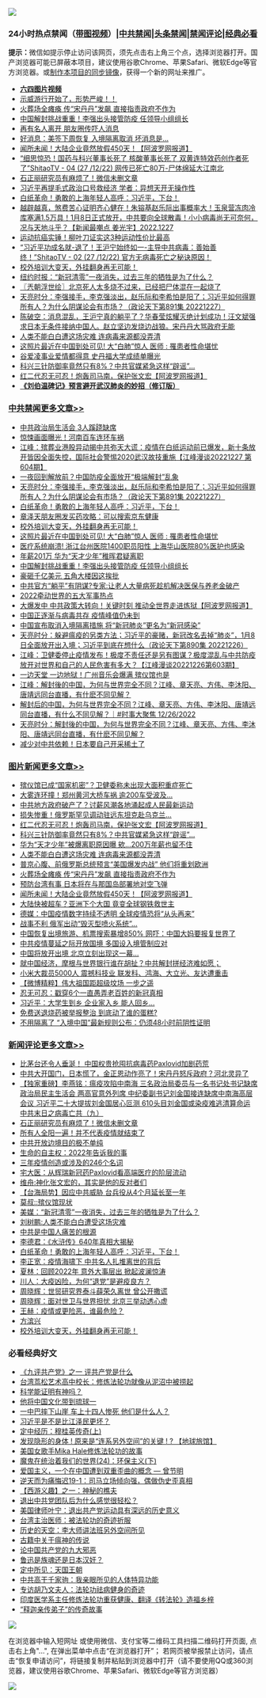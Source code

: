 ![](https://raw.githubusercontent.com/jsvpn/jsproxy/dev/64photo/fqnews-qr.jpg)

<div id="tt">
<h3>24小时热点禁闻（<a href="https://aaa.v2dns.tk/?QAjUl=BgRp5UNKRn&T5Vk=fPVH&Q59Ab=WxGE" target="_blank">带图视频</a>）|<a href="#%E4%B8%AD%E5%85%B1%E7%A6%81%E9%97%BB%E6%9B%B4%E5%A4%9A%E6%96%87%E7%AB%A0">中共禁闻</a>|<a href="#%E5%9B%BE%E7%89%87%E6%96%B0%E9%97%BB%E6%9B%B4%E5%A4%9A%E6%96%87%E7%AB%A0">头条禁闻</a>|<a href="#%E6%96%B0%E9%97%BB%E8%AF%84%E8%AE%BA%E6%9B%B4%E5%A4%9A%E6%96%87%E7%AB%A0">禁闻评论|<a href="#%E5%BF%85%E7%9C%8B%E7%BB%8F%E5%85%B8%E5%A5%BD%E6%96%87">经典必看</a></h3>
<div><b>提示：</b>微信如提示停止访问该网页，须先点击右上角三个点，选择浏览器打开。国产浏览器可能已屏蔽本项目，建议使用谷歌Chrome、苹果Safari、微软Edge等官方浏览器。或<a href="%E5%88%B6%E4%BD%9Cgit%E7%A6%81%E9%97%BB%E9%95%9C%E5%83%8F.md">制作本项目的同步镜像</a>，获得一个新的网址来推广。</div>
<ul>
<li><b><a href="http://d2.v2rss.gq/64.mp4" target="_blank">六四图片视频</a></b></li>
<li><a href="/sohnews/20221228/1828895.md">示威游行开始了，形势严峻！！</a></li>
<li><a href="/topimagenews/20221228/1828940.md">火葬场全瘫痪 传“宋丹丹”发飙 直接指责政府不作为</a></li>
<li><a href="/cbnews/20221227/1828827.md">中国解封挑战重重！李强出头接管防疫 任领导小组组长</a></li>
<li><a href="/baitai/20221227/1828800.md">再有名人离开 朋友圈传吓人消息</a></li>
<li><a href="/cnnews/20221228/1828926.md">好消息：美签下周恢复 入境隔离取消 坏消息是…</a></li>
<li><a href="/topimagenews/20221227/1828846.md">闻所未闻！大陆企业竟然放假450天！【阿波罗网报道】</a></li>
<li><a href="/sohnews/20221228/1829078.md">“细思惊恐！国药与科兴董事长死了 核酸董事长死了 双黄连特效药创作者死了”ShitaoTV - 04 (27 /12/22) 网传已死亡80万-尸体绵延大江南北</a></li>
<li><a href="/comments/20221228/1829068.md">石正丽研究员有麻烦了！微信未删文章</a></li>
<li><a href="/headline/20221228/1828903.md">习近平再提毛式政治口号救经济 学者：异想天开无操作性</a></li>
<li><a href="/comments/20221228/1828963.md">白纸革命！勇敢的上海年轻人高呼：习近平，下台！</a></li>
<li><a href="/sohnews/20221228/1828959.md">越辟越真，煞费苦心证明齐心健在！朱镕基赵乐际出事概率大！玉泉营冻肉冷库塞满1.5万具！1月8日正式放开，中共要向全球散毒！小小病毒尚无可奈何，况与天地斗乎？【新闻最嘲点 姜光宇】2022.1227</a></li>
<li><a href="/baitai/20221227/1828786.md">运动抗癌实锤！柳叶刀证实这3种运动性价比最高</a></li>
<li><a href="/sohnews/20221228/1828882.md">“习近平功成名就-退了！王沪宁始终如一-主导中共病毒：善始善终！”ShitaoTV - 02 (27 /12/22) 官方无病毒死亡之秘诀原因！</a></li>
<li><a href="/comments/20221228/1828916.md">校外培训大变天，外挂翻身再无可能！</a></li>
<li><a href="/baitai/20221228/1828914.md">纽约时报：“新冠清零”一夜消失，过去三年的牺牲是为了什么？</a></li>
<li><a href="/ssgc/20221228/1829089.md">〖兲朝浮世绘〗北京死人太多烧不过来，已经把尸体混在一起烧了</a></li>
<li><a href="/cbnews/20221228/1829063.md">天亮时分：李强接手，李克强淡出，赵乐际和李希怕是阳了；习近平如何得罪所有人？为什么阴谋论会有市场？（政论天下第891集 20221227）</a></li>
<li><a href="/sohnews/20221228/1829007.md">陈破空：消息混乱，王沪宁真的躺平了？华春莹炫耀灭绝计划成功！汪文斌强求日本无条件接纳中国人。赵立坚边发烧边战狼。宋丹丹大骂政府无能</a></li>
<li><a href="/topimagenews/20221228/1829001.md">人类不能白白遭这场灾难 连病毒来源都没弄清</a></li>
<li><a href="/cbnews/20221228/1828894.md">这照片最近在中国到处可见! 大“白肺”惊人 医师 : 罹患者性命堪忧</a></li>
<li><a href="/cnnews/20221228/1828889.md">谷爱凌事业爱情都得意 史丹福大学成绩单曝光</a></li>
<li><a href="/topimagenews/20221228/1829108.md">科兴三针防御率竟然只有8%？中共官媒紧急这样“辟谣”…</a></li>
<li><a href="/topimagenews/20221228/1829123.md">红二代忍无可忍！炮轰司马南，保护张文宏【阿波罗网报道】</a></li>
<li><b><a href="/comments/20200207/1272816.md" target="_blank">《刘伯温碑记》预言避开武汉肺炎的妙招（修订版）</a></b></li>
</ul>
</div>

<div class="catlist">
<h3><a href="/cbnews/" target="_blank">中共禁闻</a><span><a href="/cbnews/" target="_blank" rel="nofollow">更多文章>></a></span></h3>
<ul>
<li><a href="/cbnews/20221228/1829170.md" target="_blank">中共政治局生活会 3人蹊跷缺席</a></li>
<li><a href="/cbnews/20221228/1829129.md" target="_blank">惊悚画面曝光！河南百车连环车祸</a></li>
<li><a href="/cbnews/20221228/1829106.md" target="_blank">江峰：殡葬业港股异动揭中共弥天大谎：疫情在白纸运动前已爆发，新十条放开皆因全面失控，国际社会警惕2020武汉故技重施【江峰漫谈20221227 第604期】</a></li>
<li><a href="/cbnews/20221228/1829079.md" target="_blank">一夜回到解放前？中国防疫全面放开“极端解封”乱象</a></li>
<li><a href="/cbnews/20221228/1829063.md" target="_blank">天亮时分：李强接手，李克强淡出，赵乐际和李希怕是阳了；习近平如何得罪所有人？为什么阴谋论会有市场？（政论天下第891集 20221227）</a></li>
<li><a href="/comments/20221228/1828963.md" target="_blank">白纸革命！勇敢的上海年轻人高呼：习近平，下台！</a></li>
<li><a href="/cbnews/20221228/1828923.md" target="_blank">章泽天朋友圈发买药攻略：可以搜索京东健康</a></li>
<li><a href="/comments/20221228/1828916.md" target="_blank">校外培训大变天，外挂翻身再无可能！</a></li>
<li><a href="/cbnews/20221228/1828894.md" target="_blank">这照片最近在中国到处可见! 大“白肺”惊人 医师 : 罹患者性命堪忧</a></li>
<li><a href="/cbnews/20221228/1828893.md" target="_blank">医疗系统崩溃! 浙江台州医院1400职员阳性 上海华山医院80%医护也感染</a></li>
<li><a href="/cbnews/20221227/1828836.md" target="_blank">年薪201万 华为“天才少年”稚晖君疑离职</a></li>
<li><a href="/cbnews/20221227/1828827.md" target="_blank">中国解封挑战重重！李强出头接管防疫 任领导小组组长</a></li>
<li><a href="/cbnews/20221227/1828742.md" target="_blank">豪砸千亿美元 五角大楼因这挨批</a></li>
<li><a href="/cbnews/20221227/1828741.md" target="_blank">中共官方“躺平”有阴谋?专家:让老人大量病死趁机解决医保与养老金破产</a></li>
<li><a href="/cbnews/20221227/1828690.md" target="_blank">2022牵动世界的五大军事热点</a></li>
<li><a href="/cbnews/20221227/1828663.md" target="_blank">大爆发中 中共政策大转向！关键时刻 推动全世界走进炼狱【阿波罗网报道】</a></li>
<li><a href="/cbnews/20221227/1828656.md" target="_blank">中国正逐渐与病毒共存 疫情峰值仍未到</a></li>
<li><a href="/cbnews/20221227/1828654.md" target="_blank">中国宣布取消入境隔离措施 将“新冠肺炎”更名为“新冠感染”</a></li>
<li><a href="/cbnews/20221227/1828629.md" target="_blank">天亮时分：躲避瘟疫的另类方法；习近平的豪赌，新冠改名去掉“肺炎”，1月8日全面放开出入境；习近平到底在想什么（政论天下第890集 20221226）</a></li>
<li><a href="/cbnews/20221227/1828619.md" target="_blank">江峰：卫健委停止疫情发布！极度不责任还是另有图谋？极度混乱与中共防疫放开对世界和自己的人民危害有多大？【江峰漫谈20221226第603期】</a></li>
<li><a href="/cbnews/20221227/1828593.md" target="_blank">一边天堂 一边地狱！广州音乐会爆满 殡仪馆也是</a></li>
<li><a href="/cbnews/20221227/1828547.md" target="_blank">江峰：解封後的中国，为何与世界完全不同？江峰、章天亮、方伟、李沐阳、唐靖远同台直播，有什麽不同见解？</a></li>
<li><a href="/comments/20221227/1828524.md" target="_blank">解封后的中国，为何与世界完全不同？江峰、章天亮、方伟、李沐阳、唐靖远同台直播，有什么不同见解？｜#时事大聚焦 12/26/2022</a></li>
<li><a href="/cbnews/20221227/1828521.md" target="_blank">天亮时分：解封後的中国，为何与世界完全不同？江峰、章天亮、方伟、李沐阳、唐靖远同台直播，有什麽不同见解？</a></li>
<li><a href="/cbnews/20221227/1828473.md" target="_blank">减少对中共依赖！日本要自己开采稀土了</a></li>

</ul>
</div>
<div class="catlist">
<h3><a href="/topimagenews/" target="_blank">图片新闻</a><span><a href="/topimagenews/" target="_blank" rel="nofollow">更多文章>></a></span></h3>
<ul>
<li><a href="/topimagenews/20221228/1829169.md" target="_blank">殡仪馆已成“国家机密”？卫健委称未出现大面积重症死亡</a></li>
<li><a href="/topimagenews/20221228/1829165.md" target="_blank">大雾连环撞！郑州黄河大桥车祸 逾200车受波及…</a></li>
<li><a href="/topimagenews/20221228/1829159.md" target="_blank">中共地方政府破产了？讨薪风潮各地涌起成人民最新运动</a></li>
<li><a href="/topimagenews/20221228/1829143.md" target="_blank">损失惨重！俄罗斯罕见调动驻远东坦克赴乌克兰…</a></li>
<li><a href="/topimagenews/20221228/1829123.md" target="_blank">红二代忍无可忍！炮轰司马南，保护张文宏【阿波罗网报道】</a></li>
<li><a href="/topimagenews/20221228/1829108.md" target="_blank">科兴三针防御率竟然只有8%？中共官媒紧急这样“辟谣”…</a></li>
<li><a href="/topimagenews/20221228/1829093.md" target="_blank">华为“天才少年”被爆离职原因曝 欸…200万年薪也留不住</a></li>
<li><a href="/topimagenews/20221228/1829001.md" target="_blank">人类不能白白遭这场灾难 连病毒来源都没弄清</a></li>
<li><a href="/topimagenews/20221228/1828978.md" target="_blank">普京心腹、前俄罗斯总统预言“美国爆发内战” 他们将重划欧洲</a></li>
<li><a href="/topimagenews/20221228/1828940.md" target="_blank">火葬场全瘫痪 传“宋丹丹”发飙 直接指责政府不作为</a></li>
<li><a href="/topimagenews/20221228/1828918.md" target="_blank">预防台湾有事 日本将在与那国岛部署地对空飞弹</a></li>
<li><a href="/topimagenews/20221227/1828846.md" target="_blank">闻所未闻！大陆企业竟然放假450天！【阿波罗网报道】</a></li>
<li><a href="/topimagenews/20221227/1828826.md" target="_blank">大陆快被超车？亚洲下个大国 竟变全球钢铁救世主</a></li>
<li><a href="/topimagenews/20221227/1828825.md" target="_blank">德媒：中国疫情数字持续不透明 全球疫情恐将“从头再来”</a></li>
<li><a href="/topimagenews/20221227/1828733.md" target="_blank">战事不利 俄军出动“毁灭型喷火系统”…</a></li>
<li><a href="/topimagenews/20221227/1828706.md" target="_blank">中国恢复出境旅游、机票搜索暴增850% 网吓：中国大妈要报复世界了</a></li>
<li><a href="/topimagenews/20221227/1828692.md" target="_blank">中共疫情蔓延之际开放国境 多国设入境管制应对</a></li>
<li><a href="/topimagenews/20221227/1828675.md" target="_blank">中国将放开出境 北京立刻出现这一幕…</a></li>
<li><a href="/topimagenews/20221227/1828674.md" target="_blank">就中国经济，摩根与世界银行谁在胡扯？中共解封拼经济难如愿；</a></li>
<li><a href="/topimagenews/20221227/1828655.md" target="_blank">小米大裁员5000人 震撼科技业 联发科、鸿海、大立光、友达遭重击</a></li>
<li><a href="/topimagenews/20221227/1828631.md" target="_blank">【微博精粹】伟大祖国距超级坟场 一步之遥</a></li>
<li><a href="/topimagenews/20221227/1828570.md" target="_blank">忍无可忍：戳穿6个一直愚弄老百姓的新冠真相</a></li>
<li><a href="/topimagenews/20221227/1828548.md" target="_blank">习近平：大学生到乡 企业家入乡 能人回乡…</a></li>
<li><a href="/topimagenews/20221227/1828542.md" target="_blank">免费送退烧药被举报整治 到底动了谁的蛋糕?</a></li>
<li><a href="/topimagenews/20221227/1828432.md" target="_blank">不用隔离了 “入境中国”最新规则公布：仍须48小时前阴性证明</a></li>

</ul>
</div>
<div class="catlist">
<h3><a href="/comments/" target="_blank">新闻评论</a><span><a href="/comments/" target="_blank" rel="nofollow">更多文章>></a></span></h3>
<ul>
<li><a href="/comments/20221228/1829174.md" target="_blank">比茅台还令人垂涎！ 中国权贵抢囤抗病毒药Paxlovid加剧药荒</a></li>
<li><a href="/comments/20221228/1829116.md" target="_blank">中共大开国门，日本慌了，金正恩动作亮了！宋丹丹怒斥政府？河北灵异了</a></li>
<li><a href="/comments/20221228/1829090.md" target="_blank">【独家重磅】李燕铭：瘟疫攻陷中南海 三名政治局委员与一名书记处书记缺席政治局民主生活会 两高官意外列席 中纪委副书记刘金国接连缺席中南海高层会议 习近平二十大提拔刘金国居心叵测 610头目刘金国或染疫难逃清算命运 中共末日之病毒亡共（九）</a></li>
<li><a href="/comments/20221228/1829068.md" target="_blank">石正丽研究员有麻烦了！微信未删文章</a></li>
<li><a href="/comments/20221228/1829067.md" target="_blank">所有人全阳一遍！并不代表疫情就结束了</a></li>
<li><a href="/comments/20221228/1829066.md" target="_blank">中共开放边境目的极不单纯</a></li>
<li><a href="/comments/20221228/1829065.md" target="_blank">生命的自主权：2022年告诉我的事</a></li>
<li><a href="/comments/20221228/1829047.md" target="_blank">三年疫情创造或涉及的246个名词</a></li>
<li><a href="/comments/20221228/1829046.md" target="_blank">宅大医：从辉瑞新冠药Paxlovid看高端医疗的阶层流动</a></li>
<li><a href="/comments/20221228/1829045.md" target="_blank">维舟:神化张文宏的，其实是他的反对者们</a></li>
<li><a href="/comments/20221228/1829033.md" target="_blank">【台海局势】因应中共威胁 台兵役从4个月延长至一年</a></li>
<li><a href="/comments/20221228/1829032.md" target="_blank">莫叔::殡仪馆现状</a></li>
<li><a href="/comments/20221228/1829031.md" target="_blank">美媒：“新冠清零”一夜消失，过去三年的牺牲是为了什么？</a></li>
<li><a href="/comments/20221228/1828987.md" target="_blank">刘树鹏:人类不能白白遭受这场灾难</a></li>
<li><a href="/comments/20221228/1828986.md" target="_blank">中共是中国人痛苦的根源</a></li>
<li><a href="/comments/20221228/1828985.md" target="_blank">李德君：《水浒传》640年真相大揭秘</a></li>
<li><a href="/comments/20221228/1828963.md" target="_blank">白纸革命！勇敢的上海年轻人高呼：习近平，下台！</a></li>
<li><a href="/comments/20221228/1828947.md" target="_blank">李正宽：疫情海啸下 中共名人扎堆离世的背后</a></li>
<li><a href="/comments/20221228/1828946.md" target="_blank">夏林：回顾2022年 意外大事层出 掀起波澜惊涛</a></li>
<li><a href="/comments/20221228/1828945.md" target="_blank">川人：大疫凶险，为何“退党”是避疫良方？</a></li>
<li><a href="/comments/20221228/1828944.md" target="_blank">周晓辉：世贸研究界泰斗薛荣久离世 曾公开撒谎</a></li>
<li><a href="/comments/20221228/1828943.md" target="_blank">周晓辉：面对世卫与世界担忧 北京三举动透心虚</a></li>
<li><a href="/comments/20221228/1828942.md" target="_blank">王赫：疫情或更险恶，谁最危险？</a></li>
<li><a href="/comments/20221228/1828917.md" target="_blank">方滨兴</a></li>
<li><a href="/comments/20221228/1828916.md" target="_blank">校外培训大变天，外挂翻身再无可能！</a></li>

</ul>
</div>

<div class="catlist">
<h3>必看经典好文</h3>
<ul>
<li><a href="/bookonline/20131116/201056.md" target="_blank">《九评共产党》之一 评共产党是什么</a></li>
<li><a href="/cbnews/20220707/1755000.md" target="_blank">台湾茑松艺术高中校长：修炼法轮功就像从泥沼中被捞起</a></li>
<li><a href="/comments/20220112/1678403.md" target="_blank">科学能证明有神吗？</a></li>
<li><a href="/bannedvideo/20220425/1724098.md" target="_blank">他将中国文化带到琉球一</a></li>
<li><a href="/cbnews/20200611/1343057.md" target="_blank">一中巴摔下山崖 车上十四人惨死 他们是什么人？</a></li>
<li><a href="/comments/20220703/1753426.md" target="_blank">习近平是不是比江泽民更坏？</a></li>
<li><a href="/tculture/xiulian/20151104/467495.md" target="_blank">定中经历：穆桂英传奇(上)</a></li>
<li><a href="/bannedvideo/20220611/1744386.md" target="_blank">发现隐形的身体 ! 原来是“连系另外空间”的关键 ! ? 【地球旅馆】</a></li>
<li><a href="/comments/20200114/1258532.md" target="_blank">美国女歌手Mika Hale修炼法轮功的故事</a></li>
<li><a href="/cbnews/20180907/994846.md" target="_blank">魔鬼在统治着我们的世界(24)：环保主义(下)</a></li>
<li><a href="/comments/20210802/1598599.md" target="_blank">爱国主义，一个在中国遭到双重歪曲的概念 — 曾节明</a></li>
<li><a href="/tculture/20190304/1091072.md" target="_blank">逆天而为痛悔迟19-1：司马立场倾向强，偶做伪史歪真相</a></li>
<li><a href="/comments/20210210/1484775.md" target="_blank">【西游义趣】之一：神秘的樵夫</a></li>
<li><a href="/comments/20220806/1768236.md" target="_blank">退出中共党团队后为什么感觉很轻松？</a></li>
<li><a href="/cnnews/20210819/1609201.md" target="_blank">美国律师叶宁：退出共产党运动具有深远的历史意义</a></li>
<li><a href="/comments/20200801/1373219.md" target="_blank">台湾主治医师：被法轮功的奇迹折服</a></li>
<li><a href="/tculture/20121025/73064.md" target="_blank">历史的天空：李大师讲法班另外空间所见</a></li>
<li><a href="/ccpdope/20200531/1337409.md" target="_blank">古籍中关于瘟神的传说</a></li>
<li><a href="/comments/20200717/1361899.md" target="_blank">论中国共产党的九大邪恶</a></li>
<li><a href="/comments/20220814/1771410.md" target="_blank">鲁迅是族魂还是日本汉奸？</a></li>
<li><a href="/tculture/xiulian/20151111/470021.md" target="_blank">定中所见：天国王朝</a></li>
<li><a href="/cnnews/20221111/1809674.md" target="_blank">中共高干千家驹：我亲眼所见的人体特异功能</a></li>
<li><a href="/comments/20221226/1827998.md" target="_blank">专访胡乃文夫人：法轮功祛病健身的奇迹</a></li>
<li><a href="/comments/20220416/1720335.md" target="_blank">印度医学系主任修炼法轮功重获健康、翻译《转法轮》造福乡梓</a></li>
<li><a href="/tculture/20121214/86862.md" target="_blank">“释迦亲传弟子”的传奇故事</a></li>

</ul>
</div>

![](https://raw.githubusercontent.com/jsvpn/jsproxy/dev/64photo/fqnews-qr.jpg)

在浏览器中输入短网址 或使用微信、支付宝等二维码工具扫描二维码打开页面, 点击右上角"...", 在弹出菜单中点击“在浏览器打开”； 若网页被举报禁止访问，请点击“恢复申请访问”，将链接复制并粘贴到浏览器中打开（请不要使用QQ或360浏览器，建议使用谷歌Chrome、苹果Safari、微软Edge等官方浏览器）

![](https://raw.githubusercontent.com/jsvpn/jsproxy/dev/64photo/wx.jpg)